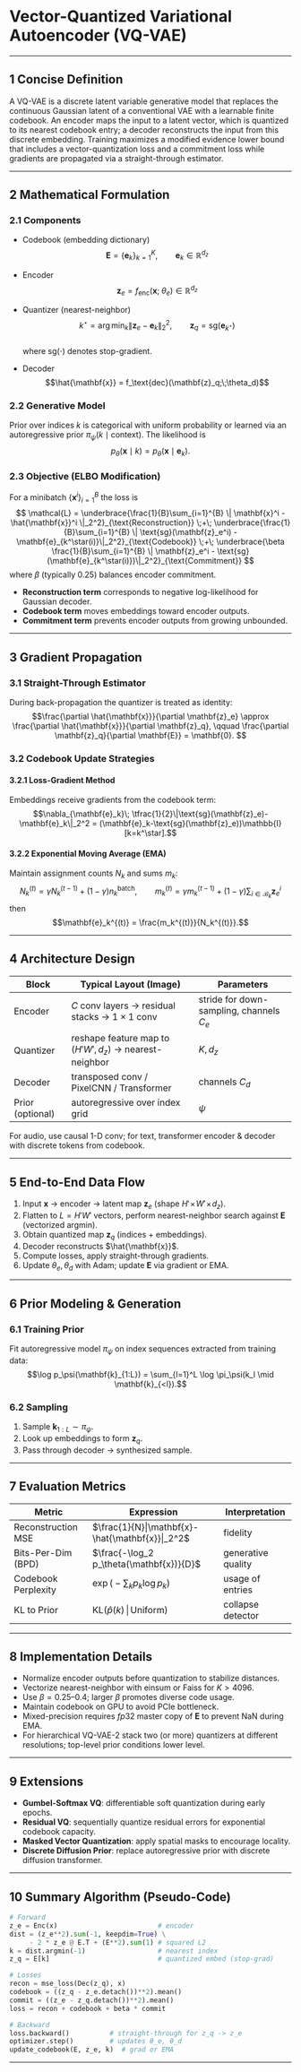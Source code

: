 # Vector-Quantized Variational Autoencoder (VQ-VAE)

---

## 1  Concise Definition  
A VQ-VAE is a discrete latent variable generative model that replaces the continuous Gaussian latent of a conventional VAE with a learnable finite codebook. An encoder maps the input to a latent vector, which is quantized to its nearest codebook entry; a decoder reconstructs the input from this discrete embedding. Training maximizes a modified evidence lower bound that includes a vector-quantization loss and a commitment loss while gradients are propagated via a straight-through estimator.

---

## 2  Mathematical Formulation  

### 2.1  Components  
* Codebook (embedding dictionary)  
  $$\mathbf{E}=\{\mathbf{e}_k\}_{k=1}^{K},\qquad \mathbf{e}_k\in\mathbb{R}^{d_z}$$

* Encoder  
  $$\mathbf{z}_e = f_\text{enc}(\mathbf{x};\;\theta_e)\in\mathbb{R}^{d_z}$$

* Quantizer (nearest-neighbor)  
  $$k^\star = \arg\min_{k}\|\mathbf{z}_e-\mathbf{e}_k\|_2^2,\qquad  
    \mathbf{z}_q = \text{sg}(\mathbf{e}_{k^\star})$$  
  where $\text{sg}(\cdot)$ denotes stop-gradient.

* Decoder  
  $$\hat{\mathbf{x}} = f_\text{dec}(\mathbf{z}_q;\;\theta_d)$$

### 2.2  Generative Model  
Prior over indices $k$ is categorical with uniform probability or learned via an autoregressive prior $\pi_\psi(k\mid\text{context})$. The likelihood is  
$$p_\theta(\mathbf{x}\mid k) = p_\theta\bigl(\mathbf{x}\mid \mathbf{e}_k\bigr).$$

### 2.3  Objective (ELBO Modification)  
For a minibatch $\{\mathbf{x}^i\}_{i=1}^B$ the loss is  
$$
\mathcal{L} =
\underbrace{\frac{1}{B}\sum_{i=1}^{B} \| \mathbf{x}^i - \hat{\mathbf{x}}^i \|_2^2}_{\text{Reconstruction}}
\;+\;
\underbrace{\frac{1}{B}\sum_{i=1}^{B} \| \text{sg}(\mathbf{z}_e^i) - \mathbf{e}_{k^\star(i)}\|_2^2}_{\text{Codebook}}
\;+\;
\underbrace{\beta \frac{1}{B}\sum_{i=1}^{B} \| \mathbf{z}_e^i - \text{sg}(\mathbf{e}_{k^\star(i)})\|_2^2}_{\text{Commitment}}
$$
where $\beta$ (typically $0.25$) balances encoder commitment.

* **Reconstruction term** corresponds to negative log-likelihood for Gaussian decoder.
* **Codebook term** moves embeddings toward encoder outputs.
* **Commitment term** prevents encoder outputs from growing unbounded.

---

## 3  Gradient Propagation  

### 3.1  Straight-Through Estimator  
During back-propagation the quantizer is treated as identity:  
$$\frac{\partial \hat{\mathbf{x}}}{\partial \mathbf{z}_e} \approx
\frac{\partial \hat{\mathbf{x}}}{\partial \mathbf{z}_q},
\qquad
\frac{\partial \mathbf{z}_q}{\partial \mathbf{E}} = \mathbf{0}.
$$

### 3.2  Codebook Update Strategies  

#### 3.2.1  Loss-Gradient Method  
Embeddings receive gradients from the codebook term:  
$$\nabla_{\mathbf{e}_k}\; \tfrac{1}{2}\|\text{sg}(\mathbf{z}_e)-\mathbf{e}_k\|_2^2 
= (\mathbf{e}_k-\text{sg}(\mathbf{z}_e))\mathbb{I}[k=k^\star].$$

#### 3.2.2  Exponential Moving Average (EMA)  
Maintain assignment counts $N_k$ and sums $m_k$:  
$$
N_k^{(t)} = \gamma N_k^{(t-1)} + (1-\gamma) n_k^{\text{batch}},\qquad
m_k^{(t)} = \gamma m_k^{(t-1)} + (1-\gamma) \sum_{i\in\mathcal{B}_k}\mathbf{z}_e^i
$$
then  
$$\mathbf{e}_k^{(t)} = \frac{m_k^{(t)}}{N_k^{(t)}}.$$

---

## 4  Architecture Design  

| Block | Typical Layout (Image) | Parameters |
|-------|------------------------|------------|
| Encoder | $C$ conv layers → residual stacks → $1\times1$ conv | stride for down-sampling, channels $C_e$ |
| Quantizer | reshape feature map to $(H'W',d_z)$ → nearest-neighbor | $K,d_z$ |
| Decoder | transposed conv / PixelCNN / Transformer | channels $C_d$ |
| Prior (optional) | autoregressive over index grid | $\psi$ |

For audio, use causal 1-D conv; for text, transformer encoder & decoder with discrete tokens from codebook.

---

## 5  End-to-End Data Flow  

1. Input $\mathbf{x}$ $\rightarrow$ encoder $\rightarrow$ latent map $\mathbf{z}_e$ (shape $H'\!\times\!W'\!\times\!d_z$).  
2. Flatten to $L=H'W'$ vectors, perform nearest-neighbor search against $\mathbf{E}$ (vectorized $\mathrm{argmin}$).  
3. Obtain quantized map $\mathbf{z}_q$ (indices + embeddings).  
4. Decoder reconstructs $\hat{\mathbf{x}}$.  
5. Compute losses, apply straight-through gradients.  
6. Update $\theta_e,\theta_d$ with Adam; update $\mathbf{E}$ via gradient or EMA.

---

## 6  Prior Modeling & Generation  

### 6.1  Training Prior  
Fit autoregressive model $\pi_\psi$ on index sequences extracted from training data:  
$$\log p_\psi(\mathbf{k}_{1:L}) = \sum_{l=1}^L \log \pi_\psi(k_l \mid \mathbf{k}_{<l}).$$

### 6.2  Sampling  
1. Sample $\mathbf{k}_{1:L}\sim \pi_\psi$.  
2. Look up embeddings to form $\mathbf{z}_q$.  
3. Pass through decoder → synthesized sample.

---

## 7  Evaluation Metrics  

| Metric | Expression | Interpretation |
|--------|------------|----------------|
| Reconstruction MSE | $\frac{1}{N}\|\mathbf{x}-\hat{\mathbf{x}}\|_2^2$ | fidelity |
| Bits-Per-Dim (BPD) | $\frac{-\log_2 p_\theta(\mathbf{x})}{D}$ | generative quality |
| Codebook Perplexity | $\exp\bigl( -\sum_{k} p_k\log p_k \bigr)$ | usage of entries |
| KL to Prior | $\text{KL}(\hat{p}(k) \,\|\, \text{Uniform})$ | collapse detector |

---

## 8  Implementation Details  

* Normalize encoder outputs before quantization to stabilize distances.  
* Vectorize nearest-neighbor with $\mathrm{einsum}$ or Faiss for $K{>}4096$.  
* Use $\beta=0.25$–$0.4$; larger $\beta$ promotes diverse code usage.  
* Maintain codebook on GPU to avoid PCIe bottleneck.  
* Mixed-precision requires $fp32$ master copy of $\mathbf{E}$ to prevent NaN during EMA.  
* For hierarchical VQ-VAE-2 stack two (or more) quantizers at different resolutions; top-level prior conditions lower level.

---

## 9  Extensions  

* **Gumbel-Softmax VQ**: differentiable soft quantization during early epochs.  
* **Residual VQ**: sequentially quantize residual errors for exponential codebook capacity.  
* **Masked Vector Quantization**: apply spatial masks to encourage locality.  
* **Discrete Diffusion Prior**: replace autoregressive prior with discrete diffusion transformer.

---

## 10  Summary Algorithm (Pseudo-Code)

```python
# Forward
z_e = Enc(x)                         # encoder
dist = (z_e**2).sum(-1, keepdim=True) \
     - 2 * z_e @ E.T + (E**2).sum(1) # squared L2
k = dist.argmin(-1)                  # nearest index
z_q = E[k]                           # quantized embed (stop-grad)

# Losses
recon = mse_loss(Dec(z_q), x)
codebook = ((z_q - z_e.detach())**2).mean()
commit = ((z_e - z_q.detach())**2).mean()
loss = recon + codebook + beta * commit

# Backward
loss.backward()          # straight-through for z_q -> z_e
optimizer.step()         # updates θ_e, θ_d
update_codebook(E, z_e, k)  # grad or EMA
```

---